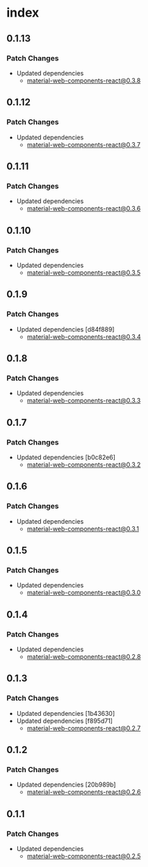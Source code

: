 # index

## 0.1.13

### Patch Changes

- Updated dependencies
  - material-web-components-react@0.3.8

## 0.1.12

### Patch Changes

- Updated dependencies
  - material-web-components-react@0.3.7

## 0.1.11

### Patch Changes

- Updated dependencies
  - material-web-components-react@0.3.6

## 0.1.10

### Patch Changes

- Updated dependencies
  - material-web-components-react@0.3.5

## 0.1.9

### Patch Changes

- Updated dependencies [d84f889]
  - material-web-components-react@0.3.4

## 0.1.8

### Patch Changes

- Updated dependencies
  - material-web-components-react@0.3.3

## 0.1.7

### Patch Changes

- Updated dependencies [b0c82e6]
  - material-web-components-react@0.3.2

## 0.1.6

### Patch Changes

- Updated dependencies
  - material-web-components-react@0.3.1

## 0.1.5

### Patch Changes

- Updated dependencies
  - material-web-components-react@0.3.0

## 0.1.4

### Patch Changes

- Updated dependencies
  - material-web-components-react@0.2.8

## 0.1.3

### Patch Changes

- Updated dependencies [1b43630]
- Updated dependencies [f895d71]
  - material-web-components-react@0.2.7

## 0.1.2

### Patch Changes

- Updated dependencies [20b989b]
  - material-web-components-react@0.2.6

## 0.1.1

### Patch Changes

- Updated dependencies
  - material-web-components-react@0.2.5
